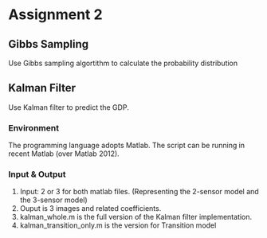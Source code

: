 # Assignment 2

## Gibbs Sampling

Use Gibbs sampling algortithm to calculate the probability distribution

## Kalman Filter
Use Kalman filter to predict the GDP.

### Environment 
The programming language adopts Matlab. The script can be running in recent Matlab (over Matlab 2012).

### Input & Output
1. Input: 2 or 3 for both matlab files. (Representing the 2-sensor model and the 3-sensor model)
2. Ouput is 3 images and related coefficients. 
3. kalman_whole.m is the full version of the Kalman filter implementation.
4. kalman_transition_only.m is the version for Transition model 
